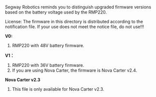 
Segway Robotics reminds you to distinguish upgraded firmware versions based on the battery voltage used by the RMP220.

License: The firmware in this directory is distributed according to the notification file. If your use does not meet the notice file, do not use!!!

**V0:**
1. RMP220 with 48V battery firmware.



**V1：**

1. RMP220 with 36V battery firmware.
2. If you are using Nova Carter, the firmware is Nova Carter v2.4.



**Nova Carter v2.3**

1. This file is only available for Nova Carter v2.3.
